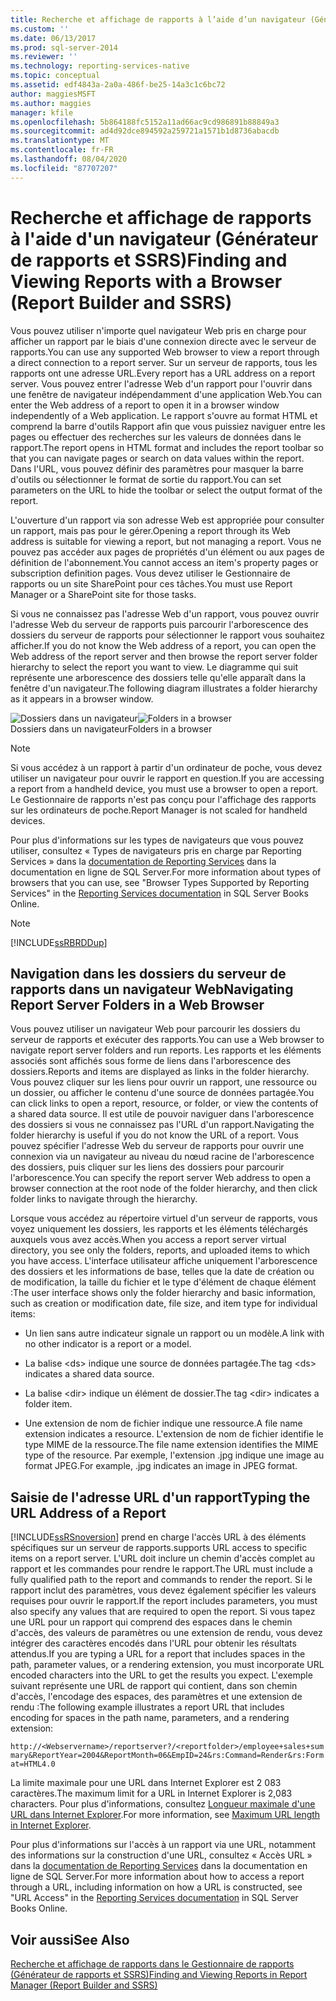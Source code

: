 ```yaml
---
title: Recherche et affichage de rapports à l’aide d’un navigateur (Générateur de rapports et SSRS) | Microsoft Docs
ms.custom: ''
ms.date: 06/13/2017
ms.prod: sql-server-2014
ms.reviewer: ''
ms.technology: reporting-services-native
ms.topic: conceptual
ms.assetid: edf4843a-2a0a-486f-be25-14a3c1c6bc72
author: maggiesMSFT
ms.author: maggies
manager: kfile
ms.openlocfilehash: 5b864188fc5152a11ad66ac9cd986891b88849a3
ms.sourcegitcommit: ad4d92dce894592a259721a1571b1d8736abacdb
ms.translationtype: MT
ms.contentlocale: fr-FR
ms.lasthandoff: 08/04/2020
ms.locfileid: "87707207"
---
```

# <a name="finding-and-viewing-reports-with-a-browser-report-builder-and-ssrs"></a><span data-ttu-id="89254-102">Recherche et affichage de rapports à l'aide d'un navigateur (Générateur de rapports et SSRS)</span><span class="sxs-lookup"><span data-stu-id="89254-102">Finding and Viewing Reports with a Browser (Report Builder and SSRS)</span></span>
  <span data-ttu-id="89254-103">Vous pouvez utiliser n'importe quel navigateur Web pris en charge pour afficher un rapport par le biais d'une connexion directe avec le serveur de rapports.</span><span class="sxs-lookup"><span data-stu-id="89254-103">You can use any supported Web browser to view a report through a direct connection to a report server.</span></span> <span data-ttu-id="89254-104">Sur un serveur de rapports, tous les rapports ont une adresse URL.</span><span class="sxs-lookup"><span data-stu-id="89254-104">Every report has a URL address on a report server.</span></span> <span data-ttu-id="89254-105">Vous pouvez entrer l'adresse Web d'un rapport pour l'ouvrir dans une fenêtre de navigateur indépendamment d'une application Web.</span><span class="sxs-lookup"><span data-stu-id="89254-105">You can enter the Web address of a report to open it in a browser window independently of a Web application.</span></span> <span data-ttu-id="89254-106">Le rapport s'ouvre au format HTML et comprend la barre d'outils Rapport afin que vous puissiez naviguer entre les pages ou effectuer des recherches sur les valeurs de données dans le rapport.</span><span class="sxs-lookup"><span data-stu-id="89254-106">The report opens in HTML format and includes the report toolbar so that you can navigate pages or search on data values within the report.</span></span> <span data-ttu-id="89254-107">Dans l'URL, vous pouvez définir des paramètres pour masquer la barre d'outils ou sélectionner le format de sortie du rapport.</span><span class="sxs-lookup"><span data-stu-id="89254-107">You can set parameters on the URL to hide the toolbar or select the output format of the report.</span></span>  
  
 <span data-ttu-id="89254-108">L'ouverture d'un rapport via son adresse Web est appropriée pour consulter un rapport, mais pas pour le gérer.</span><span class="sxs-lookup"><span data-stu-id="89254-108">Opening a report through its Web address is suitable for viewing a report, but not managing a report.</span></span> <span data-ttu-id="89254-109">Vous ne pouvez pas accéder aux pages de propriétés d'un élément ou aux pages de définition de l'abonnement.</span><span class="sxs-lookup"><span data-stu-id="89254-109">You cannot access an item's property pages or subscription definition pages.</span></span> <span data-ttu-id="89254-110">Vous devez utiliser le Gestionnaire de rapports ou un site SharePoint pour ces tâches.</span><span class="sxs-lookup"><span data-stu-id="89254-110">You must use Report Manager or a SharePoint site for those tasks.</span></span>  
  
 <span data-ttu-id="89254-111">Si vous ne connaissez pas l'adresse Web d'un rapport, vous pouvez ouvrir l'adresse Web du serveur de rapports puis parcourir l'arborescence des dossiers du serveur de rapports pour sélectionner le rapport vous souhaitez afficher.</span><span class="sxs-lookup"><span data-stu-id="89254-111">If you do not know the Web address of a report, you can open the Web address of the report server and then browse the report server folder hierarchy to select the report you want to view.</span></span> <span data-ttu-id="89254-112">Le diagramme qui suit représente une arborescence des dossiers telle qu'elle apparaît dans la fenêtre d'un navigateur.</span><span class="sxs-lookup"><span data-stu-id="89254-112">The following diagram illustrates a folder hierarchy as it appears in a browser window.</span></span>  
  
 <span data-ttu-id="89254-113">![Dossiers dans un navigateur](../media/rs-browserfolder.GIF "Dossiers dans un navigateur")</span><span class="sxs-lookup"><span data-stu-id="89254-113">![Folders in a browser](../media/rs-browserfolder.GIF "Folders in a browser")</span></span>  
<span data-ttu-id="89254-114">Dossiers dans un navigateur</span><span class="sxs-lookup"><span data-stu-id="89254-114">Folders in a browser</span></span>  
  
> [!NOTE]  
>  <span data-ttu-id="89254-115">Si vous accédez à un rapport à partir d'un ordinateur de poche, vous devez utiliser un navigateur pour ouvrir le rapport en question.</span><span class="sxs-lookup"><span data-stu-id="89254-115">If you are accessing a report from a handheld device, you must use a browser to open a report.</span></span> <span data-ttu-id="89254-116">Le Gestionnaire de rapports n'est pas conçu pour l'affichage des rapports sur les ordinateurs de poche.</span><span class="sxs-lookup"><span data-stu-id="89254-116">Report Manager is not scaled for handheld devices.</span></span>  
  
 <span data-ttu-id="89254-117">Pour plus d'informations sur les types de navigateurs que vous pouvez utiliser, consultez « Types de navigateurs pris en charge par Reporting Services » dans la [documentation de Reporting Services](https://go.microsoft.com/fwlink/?linkid=121312) dans la documentation en ligne de SQL Server.</span><span class="sxs-lookup"><span data-stu-id="89254-117">For more information about types of browsers that you can use, see "Browser Types Supported by Reporting Services" in the [Reporting Services documentation](https://go.microsoft.com/fwlink/?linkid=121312) in SQL Server Books Online.</span></span>  
  
> [!NOTE]  
>  [!INCLUDE[ssRBRDDup](../../includes/ssrbrddup-md.md)]  
  
## <a name="navigating-report-server-folders-in-a-web-browser"></a><span data-ttu-id="89254-118">Navigation dans les dossiers du serveur de rapports dans un navigateur Web</span><span class="sxs-lookup"><span data-stu-id="89254-118">Navigating Report Server Folders in a Web Browser</span></span>  
 <span data-ttu-id="89254-119">Vous pouvez utiliser un navigateur Web pour parcourir les dossiers du serveur de rapports et exécuter des rapports.</span><span class="sxs-lookup"><span data-stu-id="89254-119">You can use a Web browser to navigate report server folders and run reports.</span></span> <span data-ttu-id="89254-120">Les rapports et les éléments associés sont affichés sous forme de liens dans l'arborescence des dossiers.</span><span class="sxs-lookup"><span data-stu-id="89254-120">Reports and items are displayed as links in the folder hierarchy.</span></span> <span data-ttu-id="89254-121">Vous pouvez cliquer sur les liens pour ouvrir un rapport, une ressource ou un dossier, ou afficher le contenu d'une source de données partagée.</span><span class="sxs-lookup"><span data-stu-id="89254-121">You can click links to open a report, resource, or folder, or view the contents of a shared data source.</span></span> <span data-ttu-id="89254-122">Il est utile de pouvoir naviguer dans l'arborescence des dossiers si vous ne connaissez pas l'URL d'un rapport.</span><span class="sxs-lookup"><span data-stu-id="89254-122">Navigating the folder hierarchy is useful if you do not know the URL of a report.</span></span> <span data-ttu-id="89254-123">Vous pouvez spécifier l'adresse Web du serveur de rapports pour ouvrir une connexion via un navigateur au niveau du nœud racine de l'arborescence des dossiers, puis cliquer sur les liens des dossiers pour parcourir l'arborescence.</span><span class="sxs-lookup"><span data-stu-id="89254-123">You can specify the report server Web address to open a browser connection at the root node of the folder hierarchy, and then click folder links to navigate through the hierarchy.</span></span>  
  
 <span data-ttu-id="89254-124">Lorsque vous accédez au répertoire virtuel d'un serveur de rapports, vous voyez uniquement les dossiers, les rapports et les éléments téléchargés auxquels vous avez accès.</span><span class="sxs-lookup"><span data-stu-id="89254-124">When you access a report server virtual directory, you see only the folders, reports, and uploaded items to which you have access.</span></span> <span data-ttu-id="89254-125">L'interface utilisateur affiche uniquement l'arborescence des dossiers et les informations de base, telles que la date de création ou de modification, la taille du fichier et le type d'élément de chaque élément :</span><span class="sxs-lookup"><span data-stu-id="89254-125">The user interface shows only the folder hierarchy and basic information, such as creation or modification date, file size, and item type for individual items:</span></span>  
  
-   <span data-ttu-id="89254-126">Un lien sans autre indicateur signale un rapport ou un modèle.</span><span class="sxs-lookup"><span data-stu-id="89254-126">A link with no other indicator is a report or a model.</span></span>  
  
-   <span data-ttu-id="89254-127">La balise \<ds> indique une source de données partagée.</span><span class="sxs-lookup"><span data-stu-id="89254-127">The tag \<ds> indicates a shared data source.</span></span>  
  
-   <span data-ttu-id="89254-128">La balise \<dir> indique un élément de dossier.</span><span class="sxs-lookup"><span data-stu-id="89254-128">The tag \<dir> indicates a folder item.</span></span>  
  
-   <span data-ttu-id="89254-129">Une extension de nom de fichier indique une ressource.</span><span class="sxs-lookup"><span data-stu-id="89254-129">A file name extension indicates a resource.</span></span> <span data-ttu-id="89254-130">L'extension de nom de fichier identifie le type MIME de la ressource.</span><span class="sxs-lookup"><span data-stu-id="89254-130">The file name extension identifies the MIME type of the resource.</span></span> <span data-ttu-id="89254-131">Par exemple, l'extension .jpg indique une image au format JPEG.</span><span class="sxs-lookup"><span data-stu-id="89254-131">For example, .jpg indicates an image in JPEG format.</span></span>  
  
## <a name="typing-the-url-address-of-a-report"></a><span data-ttu-id="89254-132">Saisie de l'adresse URL d'un rapport</span><span class="sxs-lookup"><span data-stu-id="89254-132">Typing the URL Address of a Report</span></span>  
 [!INCLUDE[ssRSnoversion](../../includes/ssrsnoversion-md.md)] <span data-ttu-id="89254-133">prend en charge l'accès URL à des éléments spécifiques sur un serveur de rapports.</span><span class="sxs-lookup"><span data-stu-id="89254-133">supports URL access to specific items on a report server.</span></span> <span data-ttu-id="89254-134">L'URL doit inclure un chemin d'accès complet au rapport et les commandes pour rendre le rapport.</span><span class="sxs-lookup"><span data-stu-id="89254-134">The URL must include a fully qualified path to the report and commands to render the report.</span></span> <span data-ttu-id="89254-135">Si le rapport inclut des paramètres, vous devez également spécifier les valeurs requises pour ouvrir le rapport.</span><span class="sxs-lookup"><span data-stu-id="89254-135">If the report includes parameters, you must also specify any values that are required to open the report.</span></span> <span data-ttu-id="89254-136">Si vous tapez une URL pour un rapport qui comprend des espaces dans le chemin d'accès, des valeurs de paramètres ou une extension de rendu, vous devez intégrer des caractères encodés dans l'URL pour obtenir les résultats attendus.</span><span class="sxs-lookup"><span data-stu-id="89254-136">If you are typing a URL for a report that includes spaces in the path, parameter values, or a rendering extension, you must incorporate URL encoded characters into the URL to get the results you expect.</span></span> <span data-ttu-id="89254-137">L'exemple suivant représente une URL de rapport qui contient, dans son chemin d'accès, l'encodage des espaces, des paramètres et une extension de rendu :</span><span class="sxs-lookup"><span data-stu-id="89254-137">The following example illustrates a report URL that includes encoding for spaces in the path name, parameters, and a rendering extension:</span></span>  
  
 `http://<Webservername>/reportserver?/<reportfolder>/employee+sales+summary&ReportYear=2004&ReportMonth=06&EmpID=24&rs:Command=Render&rs:Format=HTML4.0`  
  
 <span data-ttu-id="89254-138">La limite maximale pour une URL dans Internet Explorer est 2 083 caractères.</span><span class="sxs-lookup"><span data-stu-id="89254-138">The maximum limit for a URL in Internet Explorer is 2,083 characters.</span></span> <span data-ttu-id="89254-139">Pour plus d'informations, consultez [Longueur maximale d'une URL dans Internet Explorer](https://support.microsoft.com/kb/208427).</span><span class="sxs-lookup"><span data-stu-id="89254-139">For more information, see [Maximum URL length in Internet Explorer](https://support.microsoft.com/kb/208427).</span></span>  
  
 <span data-ttu-id="89254-140">Pour plus d'informations sur l'accès à un rapport via une URL, notamment des informations sur la construction d'une URL, consultez « Accès URL » dans la [documentation de Reporting Services](https://go.microsoft.com/fwlink/?linkid=121312) dans la documentation en ligne de SQL Server.</span><span class="sxs-lookup"><span data-stu-id="89254-140">For more information about how to access a report through a URL, including information on how a URL is constructed, see "URL Access" in the [Reporting Services documentation](https://go.microsoft.com/fwlink/?linkid=121312) in SQL Server Books Online.</span></span>  
  
## <a name="see-also"></a><span data-ttu-id="89254-141">Voir aussi</span><span class="sxs-lookup"><span data-stu-id="89254-141">See Also</span></span>  
 [<span data-ttu-id="89254-142">Recherche et affichage de rapports dans le Gestionnaire de rapports &#40;Générateur de rapports et SSRS&#41;</span><span class="sxs-lookup"><span data-stu-id="89254-142">Finding and Viewing Reports in Report Manager &#40;Report Builder and SSRS&#41;</span></span>](finding-and-viewing-reports-in-the-web-portal-report-builder-and-ssrs.md)  
  
  
